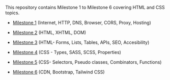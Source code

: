 This repository contains Milestone 1 to Milestone 6 covering HTML and CSS topics.


- [Milestone 1](https://github.com/Kanishkumar-K/HTML-CSS-Milestones/tree/main/Milestone1)
  (Internet, HTTP, DNS, Browser, CORS, Proxy, Hosting)

- [Milestone 2](https://github.com/Kanishkumar-K/HTML-CSS-Milestones/tree/main/Milestone2)
  (HTML, XHTML, DOM)

- [Milestone 3](https://github.com/Kanishkumar-K/HTML-CSS-Milestones/tree/main/Milestone3)
  (HTML- Forms, Lists, Tables, APIs, SEO, Accesibility)

- [Milestone 4](https://github.com/Kanishkumar-K/HTML-CSS-Milestones/tree/main/Milestone4)
  (CSS - Types, SASS, SCSS, Properties)

- [Milestone 5](https://github.com/Kanishkumar-K/HTML-CSS-Milestones/tree/main/Milestone5)
  (CSS- Selectors, Pseudo classes, Combinators, Functions)

- [Milestone 6](https://github.com/Kanishkumar-K/HTML-CSS-Milestones/tree/main/Milestone6)
  (CDN, Bootstrap, Tailwind CSS)
